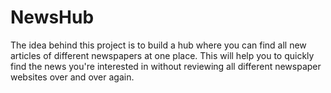 # NewsHub

The idea behind this project is to build a hub where you can find all new articles of different newspapers at one place. This will help you to quickly find the news you're interested in without reviewing all different newspaper websites over and over again.

